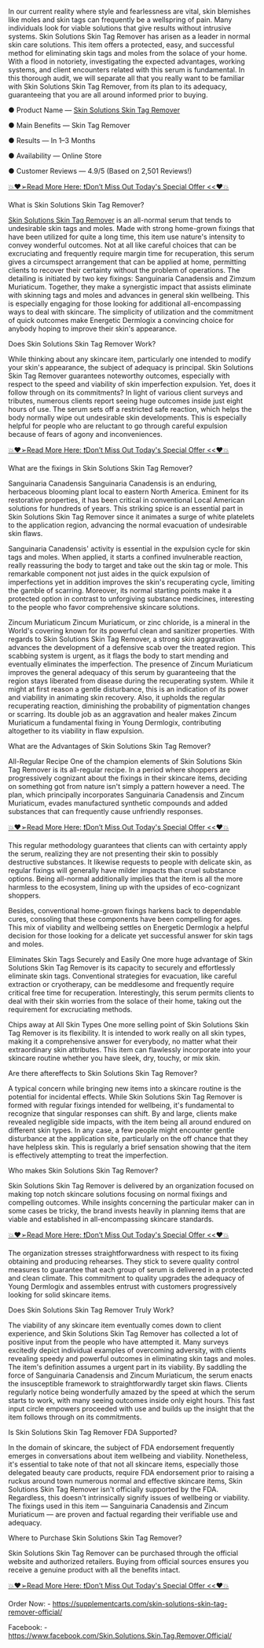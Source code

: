 In our current reality where style and fearlessness are vital, skin blemishes like moles and skin tags can frequently be a wellspring of pain. Many individuals look for viable solutions that give results without intrusive systems. Skin Solutions Skin Tag Remover has arisen as a leader in normal skin care solutions. This item offers a protected, easy, and successful method for eliminating skin tags and moles from the solace of your home. With a flood in notoriety, investigating the expected advantages, working systems, and client encounters related with this serum is fundamental. In this thorough audit, we will separate all that you really want to be familiar with Skin Solutions Skin Tag Remover, from its plan to its adequacy, guaranteeing that you are all around informed prior to buying.

● Product Name — ‍[Skin Solutions Skin Tag Remover]([url](https://supplementcarts.com/skin-solutions-skin-tag-remover-official/))

● Main Benefits — Skin Tag Remover

● Results — In 1–3 Months

● Availability — Online Store

● Customer Reviews — 4.9/5 (Based on 2,501 Reviews!)‍


[💥❤️➢Read More Here: ❗Don’t Miss Out Today's Special Offer <<❤️💥](https://supplementcarts.com/skin-solutions-skin-tag-remover-official/)


What is Skin Solutions Skin Tag Remover?

[Skin Solutions Skin Tag Remover](https://www.facebook.com/Skin.Solutions.Skin.Tag.Remover.Official/) is an all-normal serum that tends to undesirable skin tags and moles. Made with strong home-grown fixings that have been utilized for quite a long time, this item use nature's intensity to convey wonderful outcomes. Not at all like careful choices that can be excruciating and frequently require margin time for recuperation, this serum gives a circumspect arrangement that can be applied at home, permitting clients to recover their certainty without the problem of operations.
The detailing is initiated by two key fixings: Sanguinaria Canadensis and Zimzum Muriaticum. Together, they make a synergistic impact that assists eliminate with skinning tags and moles and advances in general skin wellbeing. This is especially engaging for those looking for additional all-encompassing ways to deal with skincare. The simplicity of utilization and the commitment of quick outcomes make Energetic Dermlogix a convincing choice for anybody hoping to improve their skin's appearance.

Does Skin Solutions Skin Tag Remover Work?

While thinking about any skincare item, particularly one intended to modify your skin's appearance, the subject of adequacy is principal. Skin Solutions Skin Tag Remover guarantees noteworthy outcomes, especially with respect to the speed and viability of skin imperfection expulsion. Yet, does it follow through on its commitments?
In light of various client surveys and tributes, numerous clients report seeing huge outcomes inside just eight hours of use. The serum sets off a restricted safe reaction, which helps the body normally wipe out undesirable skin developments. This is especially helpful for people who are reluctant to go through careful expulsion because of fears of agony and inconveniences.

[💥❤️➢Read More Here: ❗Don’t Miss Out Today's Special Offer <<❤️💥](https://supplementcarts.com/skin-solutions-skin-tag-remover-official/)

What are the fixings in Skin Solutions Skin Tag Remover?

Sanguinaria Canadensis
Sanguinaria Canadensis is an enduring, herbaceous blooming plant local to eastern North America. Eminent for its restorative properties, it has been critical in conventional Local American solutions for hundreds of years. This striking spice is an essential part in Skin Solutions Skin Tag Remover since it animates a surge of white platelets to the application region, advancing the normal evacuation of undesirable skin flaws.

Sanguinaria Canadensis' activity is essential in the expulsion cycle for skin tags and moles. When applied, it starts a confined invulnerable reaction, really reassuring the body to target and take out the skin tag or mole. This remarkable component not just aides in the quick expulsion of imperfections yet in addition improves the skin's recuperating cycle, limiting the gamble of scarring. Moreover, its normal starting points make it a protected option in contrast to unforgiving substance medicines, interesting to the people who favor comprehensive skincare solutions.

Zincum Muriaticum
Zincum Muriaticum, or zinc chloride, is a mineral in the World's covering known for its powerful clean and sanitizer properties. With regards to Skin Solutions Skin Tag Remover, a strong skin aggravation advances the development of a defensive scab over the treated region. This scabbing system is urgent, as it flags the body to start mending and eventually eliminates the imperfection.
The presence of Zincum Muriaticum improves the general adequacy of this serum by guaranteeing that the region stays liberated from disease during the recuperating system. While it might at first reason a gentle disturbance, this is an indication of its power and viability in animating skin recovery. Also, it upholds the regular recuperating reaction, diminishing the probability of pigmentation changes or scarring. Its double job as an aggravation and healer makes Zincum Muriaticum a fundamental fixing in Young Dermlogix, contributing altogether to its viability in flaw expulsion.

What are the Advantages of Skin Solutions Skin Tag Remover?

All-Regular Recipe
One of the champion elements of Skin Solutions Skin Tag Remover is its all-regular recipe. In a period where shoppers are progressively cognizant about the fixings in their skincare items, deciding on something got from nature isn't simply a pattern however a need. The plan, which principally incorporates Sanguinaria Canadensis and Zincum Muriaticum, evades manufactured synthetic compounds and added substances that can frequently cause unfriendly responses.

[💥❤️➢Read More Here: ❗Don’t Miss Out Today's Special Offer <<❤️💥](https://supplementcarts.com/skin-solutions-skin-tag-remover-official/)

This regular methodology guarantees that clients can with certainty apply the serum, realizing they are not presenting their skin to possibly destructive substances. It likewise requests to people with delicate skin, as regular fixings will generally have milder impacts than cruel substance options. Being all-normal additionally implies that the item is all the more harmless to the ecosystem, lining up with the upsides of eco-cognizant shoppers.

Besides, conventional home-grown fixings harkens back to dependable cures, consoling that these components have been compelling for ages. This mix of viability and wellbeing settles on Energetic Dermlogix a helpful decision for those looking for a delicate yet successful answer for skin tags and moles.

Eliminates Skin Tags Securely and Easily
One more huge advantage of Skin Solutions Skin Tag Remover is its capacity to securely and effortlessly eliminate skin tags. Conventional strategies for evacuation, like careful extraction or cryotherapy, can be meddlesome and frequently require critical free time for recuperation. Interestingly, this serum permits clients to deal with their skin worries from the solace of their home, taking out the requirement for excruciating methods.

Chips away at All Skin Types
One more selling point of Skin Solutions Skin Tag Remover is its flexibility. It is intended to work really on all skin types, making it a comprehensive answer for everybody, no matter what their extraordinary skin attributes. This item can flawlessly incorporate into your skincare routine whether you have sleek, dry, touchy, or mix skin.

Are there aftereffects to Skin Solutions Skin Tag Remover?

A typical concern while bringing new items into a skincare routine is the potential for incidental effects. While Skin Solutions Skin Tag Remover is formed with regular fixings intended for wellbeing, it's fundamental to recognize that singular responses can shift.
By and large, clients make revealed negligible side impacts, with the item being all around endured on different skin types. In any case, a few people might encounter gentle disturbance at the application site, particularly on the off chance that they have helpless skin. This is regularly a brief sensation showing that the item is effectively attempting to treat the imperfection.

Who makes Skin Solutions Skin Tag Remover?

Skin Solutions Skin Tag Remover is delivered by an organization focused on making top notch skincare solutions focusing on normal fixings and compelling outcomes. While insights concerning the particular maker can in some cases be tricky, the brand invests heavily in planning items that are viable and established in all-encompassing skincare standards.

[💥❤️➢Read More Here: ❗Don’t Miss Out Today's Special Offer <<❤️💥](https://supplementcarts.com/skin-solutions-skin-tag-remover-official/)


The organization stresses straightforwardness with respect to its fixing obtaining and producing rehearses. They stick to severe quality control measures to guarantee that each group of serum is delivered in a protected and clean climate. This commitment to quality upgrades the adequacy of Young Dermlogix and assembles entrust with customers progressively looking for solid skincare items.

Does Skin Solutions Skin Tag Remover Truly Work?

The viability of any skincare item eventually comes down to client experience, and Skin Solutions Skin Tag Remover has collected a lot of positive input from the people who have attempted it. Many surveys excitedly depict individual examples of overcoming adversity, with clients revealing speedy and powerful outcomes in eliminating skin tags and moles.
The item's definition assumes a urgent part in its viability. By saddling the force of Sanguinaria Canadensis and Zincum Muriaticum, the serum enacts the insusceptible framework to straightforwardly target skin flaws. Clients regularly notice being wonderfully amazed by the speed at which the serum starts to work, with many seeing outcomes inside only eight hours. This fast input circle empowers proceeded with use and builds up the insight that the item follows through on its commitments.

Is Skin Solutions Skin Tag Remover FDA Supported?

In the domain of skincare, the subject of FDA endorsement frequently emerges in conversations about item wellbeing and viability. Nonetheless, it's essential to take note of that not all skincare items, especially those delegated beauty care products, require FDA endorsement prior to raising a ruckus around town numerous normal and effective skincare items, Skin Solutions Skin Tag Remover isn't officially supported by the FDA. Regardless, this doesn't intrinsically signify issues of wellbeing or viability. The fixings used in this item — Sanguinaria Canadensis and Zincum Muriaticum — are proven and factual regarding their verifiable use and adequacy.

Where to Purchase Skin Solutions Skin Tag Remover?

Skin Solutions Skin Tag Remover can be purchased through the official website and authorized retailers. Buying from official sources ensures you receive a genuine product with all the benefits intact.

[💥❤️➢Read More Here: ❗Don’t Miss Out Today's Special Offer <<❤️💥](https://supplementcarts.com/skin-solutions-skin-tag-remover-official/)

Order Now: - https://supplementcarts.com/skin-solutions-skin-tag-remover-official/

Facebook: - https://www.facebook.com/Skin.Solutions.Skin.Tag.Remover.Official/

